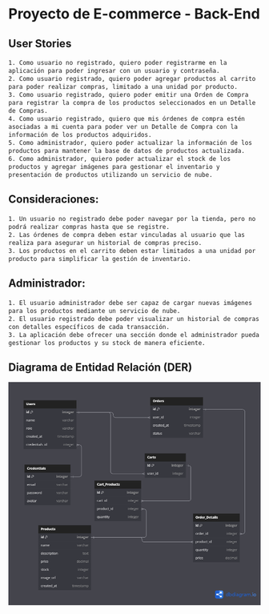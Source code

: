 # Proyecto de E-commerce - Back-End

## User Stories

    1. Como usuario no registrado, quiero poder registrarme en la aplicación para poder ingresar con un usuario y contraseña.
    2. Como usuario registrado, quiero poder agregar productos al carrito para poder realizar compras, limitado a una unidad por producto.
    3. Como usuario registrado, quiero poder emitir una Orden de Compra para registrar la compra de los productos seleccionados en un Detalle de Compras.
    4. Como usuario registrado, quiero que mis órdenes de compra estén asociadas a mi cuenta para poder ver un Detalle de Compra con la información de los productos adquiridos.
    5. Como administrador, quiero poder actualizar la información de los productos para mantener la base de datos de productos actualizada.
    6. Como administrador, quiero poder actualizar el stock de los productos y agregar imágenes para gestionar el inventario y presentación de productos utilizando un servicio de nube.

## Consideraciones:

    1. Un usuario no registrado debe poder navegar por la tienda, pero no podrá realizar compras hasta que se registre.
    2. Las órdenes de compra deben estar vinculadas al usuario que las realiza para asegurar un historial de compras preciso.
    3. Los productos en el carrito deben estar limitados a una unidad por producto para simplificar la gestión de inventario.

## Administrador:

    1. El usuario administrador debe ser capaz de cargar nuevas imágenes para los productos mediante un servicio de nube.
    2. El usuario registrado debe poder visualizar un historial de compras con detalles específicos de cada transacción.
    3. La aplicación debe ofrecer una sección donde el administrador pueda gestionar los productos y su stock de manera eficiente.

## Diagrama de Entidad Relación (DER)

<img src="./DER/e-commerce DER.png">
